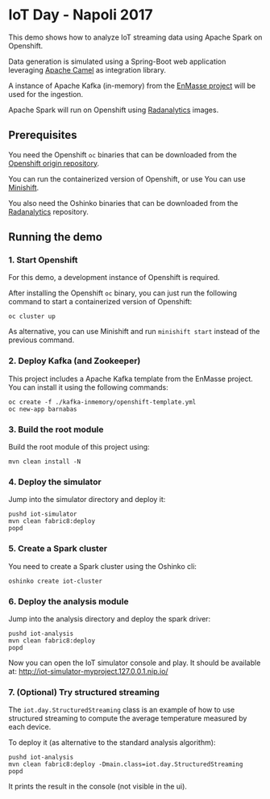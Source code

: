 # IoT Day - Napoli 2017

This demo shows how to analyze IoT streaming data using Apache Spark on Openshift.

Data generation is simulated using a Spring-Boot web application leveraging [Apache Camel](https://camel.apache.org) as integration library.

A instance of Apache Kafka (in-memory) from the [EnMasse project](https://github.com/EnMasseProject/barnabas) will be used 
for the ingestion.

Apache Spark will run on Openshift using [Radanalytics](https://radanalytics.io/) images.    

## Prerequisites

You need the Openshift `oc` binaries that can be downloaded from the [Openshift origin repository](https://github.com/openshift/origin/releases).

You can run the containerized version of Openshift, or use You can use [Minishift](https://github.com/minishift/minishift).

You also need the Oshinko binaries that can be downloaded from the [Radanalytics](https://github.com/radanalyticsio/oshinko-cli/releases) repository.

## Running the demo

### 1. Start Openshift

For this demo, a development instance of Openshift is required.
 
After installing the Openshift `oc` binary, you can just run the following command to start a containerized version of Openshift: 

```
oc cluster up
```

As alternative, you can use Minishift and run `minishift start` instead of the previous command.

### 2. Deploy Kafka (and Zookeeper)

This project includes a Apache Kafka template from the EnMasse project. 
You can install it using the following commands:

```
oc create -f ./kafka-inmemory/openshift-template.yml
oc new-app barnabas
```

### 3. Build the root module

Build the root module of this project using:

```
mvn clean install -N
```

### 4. Deploy the simulator

Jump into the simulator directory and deploy it:

```
pushd iot-simulator
mvn clean fabric8:deploy
popd
```

### 5. Create a Spark cluster

You need to create a Spark cluster using the Oshinko cli:

```
oshinko create iot-cluster
```

### 6. Deploy the analysis module

Jump into the analysis directory and deploy the spark driver:

```
pushd iot-analysis
mvn clean fabric8:deploy
popd
```

Now you can open the IoT simulator console and play. It should be available at: http://iot-simulator-myproject.127.0.0.1.nip.io/

### 7. (Optional) Try structured streaming

The `iot.day.StructuredStreaming` class is an example of how to use structured streaming to 
compute the average temperature measured by each device.

To deploy it (as alternative to the standard analysis algorithm):

```
pushd iot-analysis
mvn clean fabric8:deploy -Dmain.class=iot.day.StructuredStreaming
popd
```

It prints the result in the console (not visible in the ui).
